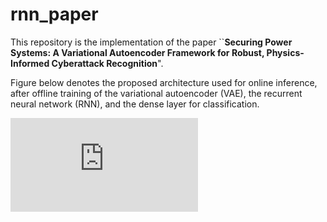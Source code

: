 # rnn_paper

This repository is the implementation of the paper ``**Securing Power Systems: A Variational Autoencoder Framework for Robust, Physics-Informed Cyberattack Recognition**".

Figure below denotes the proposed architecture used for online inference, after offline training of the variational autoencoder (VAE), the recurrent neural network (RNN), and the dense layer for classification.

![framework](https://github.com/navidaftabi/rnn_paper/blob/main/design/fig.pdf)
